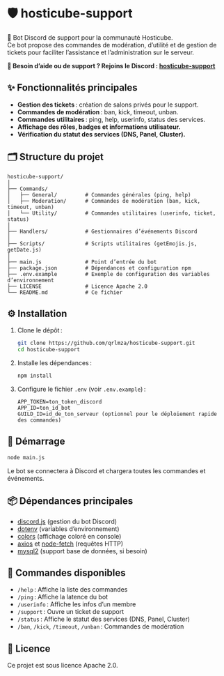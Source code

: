 

# 🛡️ hosticube-support


🤖 Bot Discord de support pour la communauté Hosticube.  
Ce bot propose des commandes de modération, d’utilité et de gestion de tickets pour faciliter l’assistance et l’administration sur le serveur.

**💬 Besoin d’aide ou de support ? Rejoins le Discord : [hosticube-support](https://discord.gg/FCFa3XqUeK)**


## ✨ Fonctionnalités principales

- **Gestion des tickets** : création de salons privés pour le support.
- **Commandes de modération** : ban, kick, timeout, unban.
- **Commandes utilitaires** : ping, help, userinfo, status des services.
- **Affichage des rôles, badges et informations utilisateur.**
- **Vérification du statut des services (DNS, Panel, Cluster).**


## 🗂️ Structure du projet

```
hosticube-support/
│
├── Commands/
│   ├── General/         # Commandes générales (ping, help)
│   ├── Moderation/      # Commandes de modération (ban, kick, timeout, unban)
│   └── Utility/         # Commandes utilitaires (userinfo, ticket, status)
│
├── Handlers/            # Gestionnaires d’événements Discord
│
├── Scripts/             # Scripts utilitaires (getEmojis.js, getDate.js)
│
├── main.js              # Point d’entrée du bot
├── package.json         # Dépendances et configuration npm
├── .env.example         # Exemple de configuration des variables d’environnement
├── LICENSE              # Licence Apache 2.0
└── README.md            # Ce fichier
```


## ⚙️ Installation

1. Clone le dépôt :
	```sh
	git clone https://github.com/qrlmza/hosticube-support.git
	cd hosticube-support
	```

2. Installe les dépendances :
	```sh
	npm install
	```

3. Configure le fichier `.env` (voir `.env.example`) :
	```
	APP_TOKEN=ton_token_discord
	APP_ID=ton_id_bot
	GUILD_ID=id_de_ton_serveur (optionnel pour le déploiement rapide des commandes)
	```


## 🚀 Démarrage

```sh
node main.js
```

Le bot se connectera à Discord et chargera toutes les commandes et événements.


## 📦 Dépendances principales

- [discord.js](https://discord.js.org/) (gestion du bot Discord)
- [dotenv](https://www.npmjs.com/package/dotenv) (variables d’environnement)
- [colors](https://www.npmjs.com/package/colors) (affichage coloré en console)
- [axios](https://www.npmjs.com/package/axios) et [node-fetch](https://www.npmjs.com/package/node-fetch) (requêtes HTTP)
- [mysql2](https://www.npmjs.com/package/mysql2) (support base de données, si besoin)


## 📝 Commandes disponibles

- `/help` : Affiche la liste des commandes
- `/ping` : Affiche la latence du bot
- `/userinfo` : Affiche les infos d’un membre
- `/support` : Ouvre un ticket de support
- `/status` : Affiche le statut des services (DNS, Panel, Cluster)
- `/ban`, `/kick`, `/timeout`, `/unban` : Commandes de modération


## 📄 Licence

Ce projet est sous licence Apache 2.0.